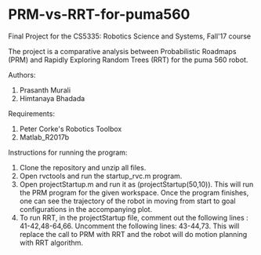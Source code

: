 # PRM-vs-RRT-for-puma560
Final Project for the CS5335: Robotics Science and Systems, Fall'17 course

The project is a comparative analysis between 
Probabilistic Roadmaps (PRM) and Rapidly Exploring 
Random Trees (RRT) for the puma 560 robot.

Authors:
1. Prasanth Murali
2. Himtanaya Bhadada

Requirements:
1. Peter Corke's Robotics Toolbox
2. Matlab_R2017b

Instructions for running the program:
1. Clone the repository and unzip all files.
2. Open rvctools and run the startup_rvc.m program.
3. Open projectStartup.m and run it as 
(projectStartup(50,10)). This will run the PRM program 
for the given workspace. Once the program finishes, one 
can see the trajectory of the robot in moving from start
to goal configurations in the accompanying plot. 
4. To run RRT, in the projectStartup file,
comment out the following lines : 41-42,48-64,66.
Uncomment the following lines: 43-44,73.
This will replace the call to PRM with RRT and the robot 
will do motion planning with RRT algorithm.
